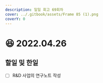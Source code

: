 ```yaml
---
description: 일일 회고 69회차
cover: ../.gitbook/assets/Frame 85 (1).png
coverY: 0
---
```


# 😆 2022.04.26

## 할일 및 한일

* [ ] R\&D 사업의 연구노트 작성
